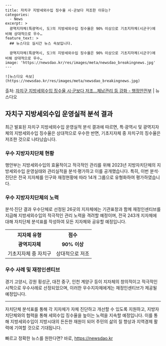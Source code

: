     ---
    title: 자치구 지방세외수입 징수율 시·군보다 저조한 이유는?
    categories:
      - News
    excerpt: >
      광역지자체(특광역시, 도)의 지방세외수입 징수율은 90% 이상으로 기초지자체(시군구)에 비해 상대적으로 우수…
    feature_text: >
      ## 뉴스다오 실시간 뉴스 속보입니다.
    
      광역지자체(특광역시, 도)의 지방세외수입 징수율은 90% 이상으로 기초지자체(시군구)에 비해 상대적으로 우수…
    image: 'https://newsdao.kr/res/images/meta/newsdao_breakingnews.jpg'
    ---
    
    ![뉴스다오 속보](https://newsdao.kr/res/images/meta/newsdao_breakingnews.jpg)

<p>출처: <a href="https://newsdao.kr/2847" rel="dofollow">자치구 지방세외수입 징수율 시·군보다 저조…체납관리 등 강화 - 행정안전부</a> | 뉴스다오</p>

<h2 data-ke-size="size26">자치구 지방세외수입 운영실적 분석 결과</h2>
<p data-ke-size="size16">최근 발표된 자치구 지방세외수입 운영실적 분석 결과에 따르면, 특·광역시 및 광역지자체의 지방세외수입 징수율은 상대적으로 우수한 반면, 기초지자체 중 자치구의 징수율은 저조한 것으로 나타났습니다.</p>

<h3>우수 지방자치단체 현황</h3>
<p data-ke-size="size16">행안부는 지방세외수입의 효율적이고 적극적인 관리를 위해 2023년 지방자치단체의 지방세외수입 운영실태와 관리실적을 분석·평가하고 이를 공개했습니다. 특히, 이번 분석·진단은 전국 지자체를 인구와 재정현황에 따라 14개 그룹으로 유형화하여 평가하였습니다.</p>

<h3>우수 지방자치단체의 노력</h3>
<p data-ke-size="size16">분석·진단 결과 우수단체로 선정된 26곳의 지자체에는 기관표창과 함께 재정인센티브를 지급해 지방세외수입의 적극적인 관리 노력을 격려할 예정이며, 전국 243개 지자체에 대해 자치단체 분석표를 작성하여 모든 지자체와 공유할 예정입니다.</p>

<table>
  <tr>
    <th>지자체 유형</th>
    <th>점수</th>
  </tr>
  <tr>
    <td style="text-align: center; height: 17px;"><b>광역지자체</b></td>
    <td style="text-align: center; height: 17px;"><b>90% 이상</b></td>
  </tr>
  <tr>
    <td style="text-align: center; height: 17px;">기초지자체 중 자치구</td>
    <td style="text-align: center; height: 17px;">상대적으로 저조</td>
  </tr>
</table>

<h3>우수 사례 및 재정인센티브</h3>
<p data-ke-size="size16">경기 고양시, 강원 횡성군, 대전 중구, 인천 계양구 등이 지자체의 창의적이고 적극적인 시책으로 우수사례로 선정되었으며, 이러한 우수지자체에게는 재정인센티브가 제공될 예정입니다.</p>

<hr>

<p data-ke-size="size16">자치단체 분석표를 통해 각 지자체가 자체 진단하고 개선할 수 있도록 지원하고, 지방자치단체와의 협력을 통해 세외수입 징수율을 높이는 노력을 지속할 예정입니다. 이를 통해 지방세외수입이 지방시대의 든든한 재원이 되어 주민의 삶의 질 향상과 지역경제 활력에 기여할 것으로 기대됩니다.</p> 

빠르고 정확한 뉴스를 원한다면? 바로, <a href="https://newsdao.kr" rel="dofollow">https://newsdao.kr</a>


    
